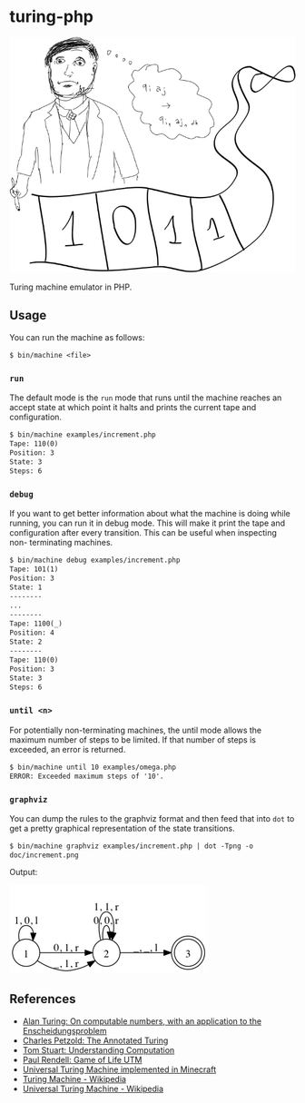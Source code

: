 # turing-php

![turing machine](doc/machine.png)

Turing machine emulator in PHP.

## Usage

You can run the machine as follows:

    $ bin/machine <file>

### `run`

The default mode is the `run` mode that runs until the machine reaches an
accept state at which point it halts and prints the current tape and
configuration.

    $ bin/machine examples/increment.php
    Tape: 110(0)
    Position: 3
    State: 3
    Steps: 6

### `debug`

If you want to get better information about what the machine is doing while
running, you can run it in debug mode. This will make it print the tape and
configuration after every transition. This can be useful when inspecting non-
terminating machines.

    $ bin/machine debug examples/increment.php
    Tape: 101(1)
    Position: 3
    State: 1
    --------
    ...
    --------
    Tape: 1100(_)
    Position: 4
    State: 2
    --------
    Tape: 110(0)
    Position: 3
    State: 3
    Steps: 6

### `until <n>`

For potentially non-terminating machines, the until mode allows the maximum
number of steps to be limited. If that number of steps is exceeded, an error
is returned.

    $ bin/machine until 10 examples/omega.php
    ERROR: Exceeded maximum steps of '10'.

### `graphviz`

You can dump the rules to the graphviz format and then feed that into `dot` to
get a pretty graphical representation of the state transitions.

    $ bin/machine graphviz examples/increment.php | dot -Tpng -o doc/increment.png

Output:

![graph of increment state transitions](doc/increment.png)

## References

* [Alan Turing: On computable numbers, with an application to the Enscheidungsproblem](http://classes.soe.ucsc.edu/cmps210/Winter11/Papers/turing-1936.pdf)
* [Charles Petzold: The Annotated Turing](http://www.charlespetzold.com/annotatedturing/)
* [Tom Stuart: Understanding Computation](http://computationbook.com/)
* [Paul Rendell: Game of Life UTM](http://rendell-attic.org/gol/utm/utmprog.htm)
* [Universal Turing Machine implemented in Minecraft](https://www.youtube.com/watch?v=1X21HQphy6I)
* [Turing Machine - Wikipedia](http://en.wikipedia.org/wiki/Turing_machine)
* [Universal Turing Machine - Wikipedia](http://en.wikipedia.org/wiki/Universal_Turing_machine)
